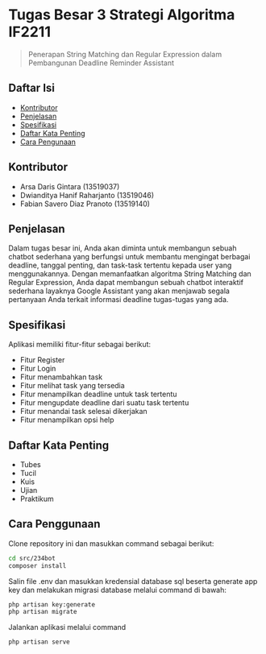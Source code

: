 # Tugas Besar 3 Strategi Algoritma IF2211
> Penerapan String Matching dan Regular Expression dalam Pembangunan Deadline Reminder Assistant

## Daftar Isi
* [Kontributor](#kontributor)
* [Penjelasan](#penjelasan)
* [Spesifikasi](#spesifikasi)
* [Daftar Kata Penting](#daftar-kata-penting)
* [Cara Pengunaan](#cara_penggunaan)

## Kontributor
* Arsa Daris Gintara (13519037)
* Dwianditya Hanif Raharjanto (13519046)
* Fabian Savero Diaz Pranoto (13519140)

## Penjelasan
Dalam tugas besar ini, Anda akan diminta untuk membangun sebuah chatbot sederhana yang
berfungsi untuk membantu mengingat berbagai deadline, tanggal penting, dan task-task
tertentu kepada user yang menggunakannya. Dengan memanfaatkan algoritma String Matching
dan Regular Expression, Anda dapat membangun sebuah chatbot interaktif sederhana
layaknya Google Assistant yang akan menjawab segala pertanyaan Anda terkait informasi
deadline tugas-tugas yang ada.

## Spesifikasi
Aplikasi memiliki fitur-fitur sebagai berikut:
- Fitur Register
- Fitur Login
- Fitur menambahkan task
- Fitur melihat task yang tersedia
- Fitur menampilkan deadline untuk task tertentu
- Fitur mengupdate deadline dari suatu task tertentu
- Fitur menandai task selesai dikerjakan
- Fitur menampilkan opsi help

## Daftar Kata Penting
* Tubes
* Tucil
* Kuis
* Ujian
* Praktikum

## Cara Penggunaan
Clone repository ini dan masukkan command sebagai berikut:
```bash
cd src/234bot
composer install
```
Salin file .env dan masukkan kredensial database sql beserta generate app key dan melakukan migrasi database melalui command di bawah:
```bash
php artisan key:generate
php artisan migrate
```
Jalankan aplikasi melalui command
```bash
php artisan serve
```
